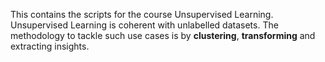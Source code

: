 This contains the scripts for the course Unsupervised Learning. Unsupervised Learning is coherent with unlabelled datasets. 
The methodology to tackle such use cases is by **clustering**, **transforming** and extracting insights. 
